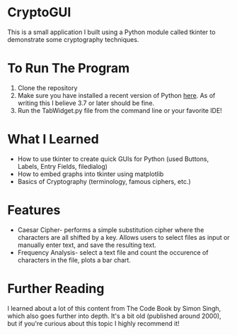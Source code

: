 # CryptoGUI

This is a small application I built using a Python module called tkinter to demonstrate some cryptography techniques. 

# To Run The Program

1. Clone the repository
2. Make sure you have installed a recent version of Python [here](https://www.python.org/downloads/). As of writing this I believe 3.7 or later should be fine. 
3. Run the TabWidget.py file from the command line or your favorite IDE! 

# What I Learned

* How to use tkinter to create quick GUIs for Python (used Buttons, Labels, Entry Fields, filedialog)
* How to embed graphs into tkinter using matplotlib
* Basics of Cryptography (terminology, famous ciphers, etc.)

# Features

* Caesar Cipher- performs a simple substitution cipher where the characters are all shifted by a key. Allows users to select files as input or manually enter text, and save the resulting text. 
* Frequency Analysis- select a text file and count the occurence of characters in the file, plots a bar chart.


# Further Reading

I learned about a lot of this content from The Code Book by Simon Singh, which also goes further into depth. It's a bit old (published around 2000), but if you're curious about this topic I highly recommend it!
